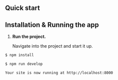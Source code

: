 ## Quick start

## Installation & Running the app

1.  **Run the project.**

    Navigate into the project and start it up.

```bash
$ npm install

$ npm run develop
```

    Your site is now running at http://localhost:8000

    

